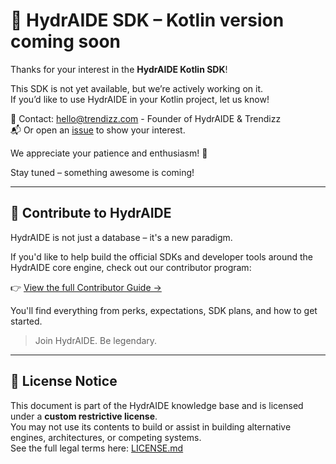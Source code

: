 # 🚀 HydrAIDE SDK – Kotlin version coming soon

Thanks for your interest in the **HydrAIDE Kotlin SDK**!

This SDK is not yet available, but we’re actively working on it.  
If you’d like to use HydrAIDE in your Kotlin project, let us know!

📩 Contact: [hello@trendizz.com](mailto:hello@trendizz.com) - Founder of HydrAIDE & Trendizz      
📬 Or open an [issue](https://github.com/hydraide/hydraide/issues) to show your interest.

We appreciate your patience and enthusiasm! 🙏

Stay tuned – something awesome is coming!

---

## 🤝 Contribute to HydrAIDE

HydrAIDE is not just a database – it's a new paradigm.

If you'd like to help build the official SDKs and developer tools around the HydrAIDE core engine, check out our contributor program:

👉 [View the full Contributor Guide →](/CONTRIBUTORS.md)

You'll find everything from perks, expectations, SDK plans, and how to get started.

> Join HydrAIDE. Be legendary.

---

## 📄 **License Notice**

This document is part of the HydrAIDE knowledge base and is licensed under a **custom restrictive license**.  
You may not use its contents to build or assist in building alternative engines, architectures, or competing systems.  
See the full legal terms here: [LICENSE.md](/LICENSE.md)

